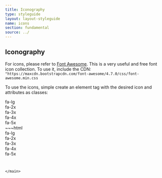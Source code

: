 ```yaml
---
title: Iconography
type: styleguide
layout: layout-styleguide
name: icons
section: fundamental
source: ../
---
```


<main markdown="1">
  
## Iconography

For icons, please refer to [Font Awesome](http://fontawesome.io). This is a very useful and free font icon collection. To use it, include the CDN: `"https://maxcdn.bootstrapcdn.com/font-awesome/4.7.0/css/font-awesome.min.css`

To use the icons, simple create an element tag with the desired icon and attributes as classes:

<div class="_styleguide-example">

  <link href="https://maxcdn.bootstrapcdn.com/font-awesome/4.7.0/css/font-awesome.min.css" rel="stylesheet">

  <div class="_margin-bottom">
    <i class="fa fa-send-o"></i>
  </div>
  <div class="_margin-bottom">
    <i class="fa fa-camera-retro fa-lg"></i> fa-lg
  </div>
  <div class="_margin-bottom">
    <i class="fa fa-camera-retro fa-2x"></i> fa-2x
  </div>
  <div class="_margin-bottom">
    <i class="fa fa-camera-retro fa-3x"></i> fa-3x
  </div>
  <div class="_margin-bottom">
    <i class="fa fa-camera-retro fa-4x"></i> fa-4x
  </div>
  <div class="_margin-bottom">
    <i class="fa fa-camera-retro fa-5x"></i> fa-5x
  </div>
</div>
~~~html
<link href="https://maxcdn.bootstrapcdn.com/font-awesome/4.7.0/css/font-awesome.min.css" rel="stylesheet">

<div class="_margin-bottom">
  <i class="fa fa-send-o"></i>
</div>
<div class="_margin-bottom">
  <i class="fa fa-camera-retro fa-lg"></i> fa-lg
</div>
<div class="_margin-bottom">
  <i class="fa fa-camera-retro fa-2x"></i> fa-2x
</div>
<div class="_margin-bottom">
  <i class="fa fa-camera-retro fa-3x"></i> fa-3x
</div>
<div class="_margin-bottom">
  <i class="fa fa-camera-retro fa-4x"></i> fa-4x
</div>
<div class="_margin-bottom">
  <i class="fa fa-camera-retro fa-5x"></i> fa-5x
</div>

~~~


</main>